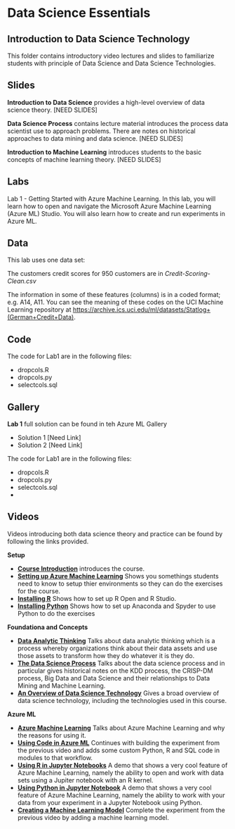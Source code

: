 

# Data Science Essentials   
## Introduction to Data Science Technology  

This folder contains introductory video lectures and slides to familiarize students with principle of Data Science and Data Science Technologies.

## Slides  

**Introduction to Data Science** provides a high-level overview of data science theory. [NEED SLIDES]

**Data Science Process** contains lecture material introduces the process data scientist use to approach problems. There are notes on historical approaches to data mining and data science.    [NEED SLIDES]

**Introduction to Machine Learning** introduces students to the basic concepts of machine learning theory. [NEED SLIDES]

## Labs

Lab 1 - Getting Started with Azure Machine Learning. In this lab, you will learn how to open and navigate the Microsoft Azure Machine Learning (Azure ML) Studio. You will also learn how to create and run experiments in Azure ML.

## Data

This lab uses one data set:

The customers credit scores for 950 customers are in *Credit-Scoring-Clean.csv*

The information in some of these features (columns) is in a coded format; e.g. A14, A11. You can see the meaning of these codes on the UCI Machine Learning repository at
https://archive.ics.uci.edu/ml/datasets/Statlog+(German+Credit+Data).

## Code

The code for Lab1 are in the following files:

- dropcols.R
- dropcols.py
- selectcols.sql

## Gallery

**Lab 1** full solution can be found in teh Azure ML Gallery

- Solution 1 [Need Link]
- Solution 2 [Need Link]

The code for Lab1 are in the following files:

- dropcols.R
- dropcols.py
- selectcols.sql
- 
## Videos  

Videos introducing both data science theory and practice can be found by following the links provided. 

**Setup**

- **[Course Introduction](https://youtu.be/pRgsssnHfx4)** introduces the course.
- **[Setting up Azure Machine Learning](https://youtu.be/im6zWhDFL9Y)** Shows you somethings students need to know to setup thier environments so they can do the exercises for the course.
- **[Installing R](https://youtu.be/ANua7PtyMcw)** Shows how to set up R Open and R Studio.
- **[Installing Python](https://youtu.be/ZxflRT5vhos)** Shows how to set up Anaconda and Spyder to use Python to do the exercises

**Foundationa and Concepts**

- **[Data Analytic Thinking](https://youtu.be/a67awjtgEJU)** Talks about  data analytic thinking which is a process whereby organizations think about their data assets and use those assets to transform how they do whatever it is they do.
- **[The Data Science Process](https://youtu.be/9Y_K49SA4YY)**  Talks about the data science process and in particular gives historical notes on the KDD process, the CRISP-DM process, Big Data and Data Science and their relationships to Data Mining and Machine Learning.
- **[An Overview of Data Science Technology](https://youtu.be/bmXL5ZYQzy8)** Gives a broad overview of data science technology, including the technologies used in this course.

**Azure ML**

- **[Azure Machine Learning](https://youtu.be/udw7GcZSlpA)** Talks about Azure Machine Learning and why the reasons for using it.
- **[Using Code in Azure ML](https://youtu.be/6aOs8Jgvqdw)** Continues with building the experiment from the previous video and adds some custom Python, R and SQL code in modules to that workflow.
- **[Using R in Jupyter Notebooks](https://youtu.be/jzzO84eWNRE)** A demo that shows a very cool feature of Azure Machine Learning, namely the ability to open and work with data sets using a Jupiter notebook with an R kernel.
- **[Using Python in Jupyter Notebook](https://youtu.be/yqK9czQS_oE)** A demo that shows a very cool feature of Azure Machine Learning, namely the ability to work with your data from your experiment in a Jupyter Notebook using Python.
- **[Creating a Machine Learning Model](https://youtu.be/RgjCvGbmaEE)** Complete the experiment from the previous video by adding a machine learning model.

